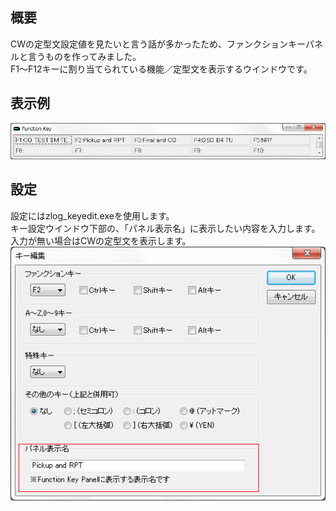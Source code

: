## 概要

CWの定型文設定値を見たいと言う話が多かったため、ファンクションキーパネルと言うものを作ってみました。  
F1～F12キーに割り当てられている機能／定型文を表示するウインドウです。  

## 表示例

![表示例](https://github.com/jr8ppg/zLog/blob/images/functionkeypanel1.png)  

## 設定

設定にはzlog_keyedit.exeを使用します。  
キー設定ウインドウ下部の、「パネル表示名」に表示したい内容を入力します。  
入力が無い場合はCWの定型文を表示します。  
![設定例](https://github.com/jr8ppg/zLog/blob/images/functionkeypanel2.png)  